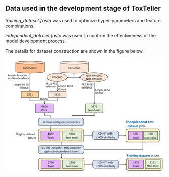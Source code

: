 ## Data used in the development stage of ToxTeller

_training_dataset.fasta_ was used to optimize hyper-parameters and feature combinations.

_independent_dataset.fasta_ was used to confirm the effectiveness of the model development process.

The details for dataset construction are shown in the figure below.

![Flowchart of construction of training and independent test datasets](dataset_flowchart.png)
